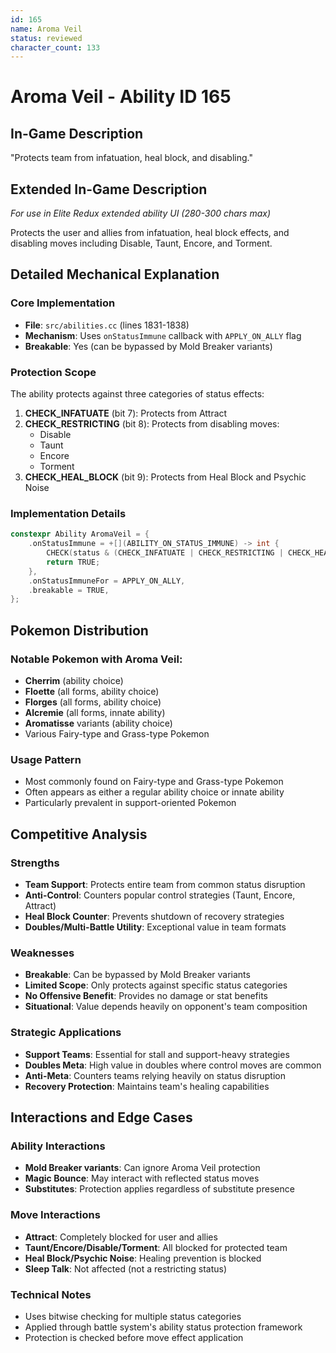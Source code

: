 ```yaml
---
id: 165
name: Aroma Veil
status: reviewed
character_count: 133
---
```


# Aroma Veil - Ability ID 165

## In-Game Description
"Protects team from infatuation, heal block, and disabling."

## Extended In-Game Description
*For use in Elite Redux extended ability UI (280-300 chars max)*

Protects the user and allies from infatuation, heal block effects, and disabling moves including Disable, Taunt, Encore, and Torment.

## Detailed Mechanical Explanation

### Core Implementation
- **File**: `src/abilities.cc` (lines 1831-1838)
- **Mechanism**: Uses `onStatusImmune` callback with `APPLY_ON_ALLY` flag
- **Breakable**: Yes (can be bypassed by Mold Breaker variants)

### Protection Scope
The ability protects against three categories of status effects:

1. **CHECK_INFATUATE** (bit 7): Protects from Attract
2. **CHECK_RESTRICTING** (bit 8): Protects from disabling moves:
   - Disable
   - Taunt  
   - Encore
   - Torment
3. **CHECK_HEAL_BLOCK** (bit 9): Protects from Heal Block and Psychic Noise

### Implementation Details
```cpp
constexpr Ability AromaVeil = {
    .onStatusImmune = +[](ABILITY_ON_STATUS_IMMUNE) -> int {
        CHECK(status & (CHECK_INFATUATE | CHECK_RESTRICTING | CHECK_HEAL_BLOCK))
        return TRUE;
    },
    .onStatusImmuneFor = APPLY_ON_ALLY,
    .breakable = TRUE,
};
```

## Pokemon Distribution

### Notable Pokemon with Aroma Veil:
- **Cherrim** (ability choice)
- **Floette** (all forms, ability choice)
- **Florges** (all forms, ability choice)
- **Alcremie** (all forms, innate ability)
- **Aromatisse** variants (ability choice)
- Various Fairy-type and Grass-type Pokemon

### Usage Pattern
- Most commonly found on Fairy-type and Grass-type Pokemon
- Often appears as either a regular ability choice or innate ability
- Particularly prevalent in support-oriented Pokemon

## Competitive Analysis

### Strengths
- **Team Support**: Protects entire team from common status disruption
- **Anti-Control**: Counters popular control strategies (Taunt, Encore, Attract)
- **Heal Block Counter**: Prevents shutdown of recovery strategies
- **Doubles/Multi-Battle Utility**: Exceptional value in team formats

### Weaknesses  
- **Breakable**: Can be bypassed by Mold Breaker variants
- **Limited Scope**: Only protects against specific status categories
- **No Offensive Benefit**: Provides no damage or stat benefits
- **Situational**: Value depends heavily on opponent's team composition

### Strategic Applications
- **Support Teams**: Essential for stall and support-heavy strategies
- **Doubles Meta**: High value in doubles where control moves are common
- **Anti-Meta**: Counters teams relying heavily on status disruption
- **Recovery Protection**: Maintains team's healing capabilities

## Interactions and Edge Cases

### Ability Interactions
- **Mold Breaker variants**: Can ignore Aroma Veil protection
- **Magic Bounce**: May interact with reflected status moves
- **Substitutes**: Protection applies regardless of substitute presence

### Move Interactions
- **Attract**: Completely blocked for user and allies
- **Taunt/Encore/Disable/Torment**: All blocked for protected team
- **Heal Block/Psychic Noise**: Healing prevention is blocked
- **Sleep Talk**: Not affected (not a restricting status)

### Technical Notes
- Uses bitwise checking for multiple status categories
- Applied through battle system's ability status protection framework
- Protection is checked before move effect application